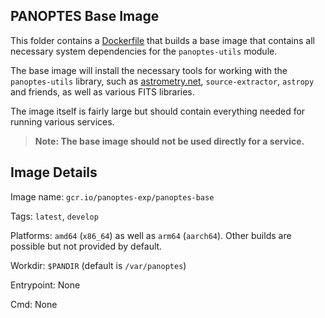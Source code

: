 PANOPTES Base Image
-------------------

This folder contains a [Dockerfile](https://docker.io) that builds a base
image that contains all necessary system dependencies for the `panoptes-utils` module.

The base image will install the necessary tools for working with the `panoptes-utils` 
library, such as [astrometry.net](https://astometry.net), `source-extractor`, `astropy` 
and friends, as well as various FITS libraries.  

The image itself is fairly large but should contain everything needed for running
various services.

> **Note: The base image should not be used directly for a service.**

## Image Details

Image name: `gcr.io/panoptes-exp/panoptes-base`

Tags: `latest`, `develop`

Platforms: `amd64` (`x86_64`) as well as `arm64` (`aarch64`). Other builds are 
possible but not provided by default.

Workdir: `$PANDIR` (default is `/var/panoptes`)

Entrypoint: None

Cmd: None